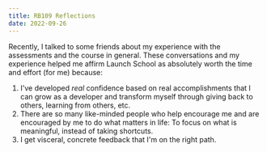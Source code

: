 ```yaml
---
title: RB109 Reflections
date: 2022-09-26
---
```


Recently, I talked to some friends about my experience with the assessments and the course in general. These conversations and my experience helped me affirm Launch School as absolutely worth the time and effort (for me) because:
1. I've developed _real_ confidence based on real accomplishments that I can grow as a developer and transform myself through giving back to others, learning from others, etc.
2. There are so many like-minded people who help encourage me and are encouraged by me to do what matters in life: To focus on what is meaningful, instead of taking shortcuts.
3. I get visceral, concrete feedback that I'm on the right path.